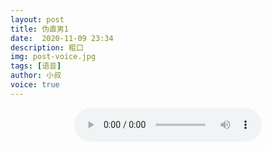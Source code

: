 ```yaml
---
layout: post
title: 伪直男1
date:  2020-11-09 23:34
description: 粗口
img: post-voice.jpg
tags: [语音]
author: 小叔
voice: true
---
```

<div align="center">
  <audio controls>
    <source src="https://www.wmnhw.workers.dev/1:/%E7%B2%97%E5%8F%A3%E8%AF%AD%E9%9F%B3/%E5%B0%8F%E5%8F%94/%E4%BC%AA%E7%9B%B4%E7%94%B71.mp3" type="audio/mpeg">
    <embed height="0" width="0" src="horse.mp3">
  </audio>
</div>
